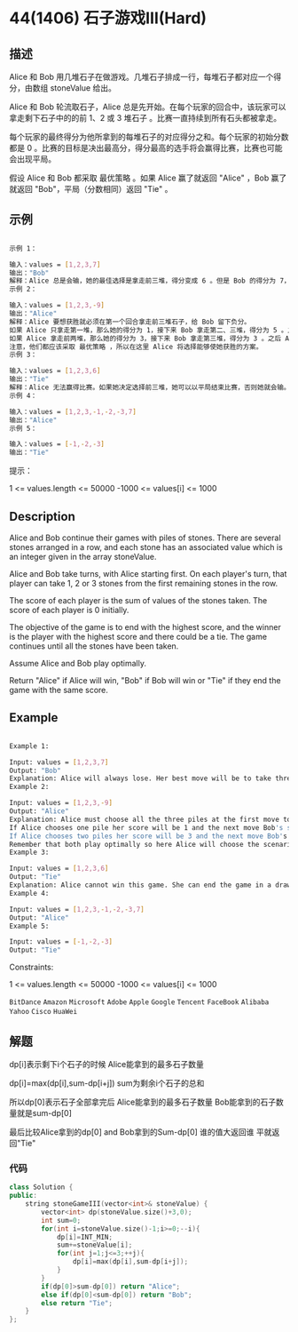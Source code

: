 # 44(1406) 石子游戏Ⅲ(Hard)

## 描述

Alice 和 Bob 用几堆石子在做游戏。几堆石子排成一行，每堆石子都对应一个得分，由数组 stoneValue 给出。

Alice 和 Bob 轮流取石子，Alice 总是先开始。在每个玩家的回合中，该玩家可以拿走剩下石子中的的前 1、2 或 3 堆石子 。比赛一直持续到所有石头都被拿走。

每个玩家的最终得分为他所拿到的每堆石子的对应得分之和。每个玩家的初始分数都是 0 。比赛的目标是决出最高分，得分最高的选手将会赢得比赛，比赛也可能会出现平局。

假设 Alice 和 Bob 都采取 最优策略 。如果 Alice 赢了就返回 "Alice" ，Bob 赢了就返回 "Bob"，平局（分数相同）返回 "Tie" 。

## 示例

```bash

示例 1：

输入：values = [1,2,3,7]
输出："Bob"
解释：Alice 总是会输，她的最佳选择是拿走前三堆，得分变成 6 。但是 Bob 的得分为 7，Bob 获胜。
示例 2：

输入：values = [1,2,3,-9]
输出："Alice"
解释：Alice 要想获胜就必须在第一个回合拿走前三堆石子，给 Bob 留下负分。
如果 Alice 只拿走第一堆，那么她的得分为 1，接下来 Bob 拿走第二、三堆，得分为 5 。之后 Alice 只能拿到分数 -9 的石子堆，输掉比赛。
如果 Alice 拿走前两堆，那么她的得分为 3，接下来 Bob 拿走第三堆，得分为 3 。之后 Alice 只能拿到分数 -9 的石子堆，同样会输掉比赛。
注意，他们都应该采取 最优策略 ，所以在这里 Alice 将选择能够使她获胜的方案。
示例 3：

输入：values = [1,2,3,6]
输出："Tie"
解释：Alice 无法赢得比赛。如果她决定选择前三堆，她可以以平局结束比赛，否则她就会输。
示例 4：

输入：values = [1,2,3,-1,-2,-3,7]
输出："Alice"
示例 5：

输入：values = [-1,-2,-3]
输出："Tie"

``` 

提示：

1 <= values.length <= 50000
-1000 <= values[i] <= 1000

## Description

Alice and Bob continue their games with piles of stones. There are several stones arranged in a row, and each stone has an associated value which is an integer given in the array stoneValue.

Alice and Bob take turns, with Alice starting first. On each player's turn, that player can take 1, 2 or 3 stones from the first remaining stones in the row.

The score of each player is the sum of values of the stones taken. The score of each player is 0 initially.

The objective of the game is to end with the highest score, and the winner is the player with the highest score and there could be a tie. The game continues until all the stones have been taken.

Assume Alice and Bob play optimally.

Return "Alice" if Alice will win, "Bob" if Bob will win or "Tie" if they end the game with the same score.

## Example

```bash

Example 1:

Input: values = [1,2,3,7]
Output: "Bob"
Explanation: Alice will always lose. Her best move will be to take three piles and the score become 6. Now the score of Bob is 7 and Bob wins.
Example 2:

Input: values = [1,2,3,-9]
Output: "Alice"
Explanation: Alice must choose all the three piles at the first move to win and leave Bob with negative score.
If Alice chooses one pile her score will be 1 and the next move Bob's score becomes 5. The next move Alice will take the pile with value = -9 and lose.
If Alice chooses two piles her score will be 3 and the next move Bob's score becomes 3. The next move Alice will take the pile with value = -9 and also lose.
Remember that both play optimally so here Alice will choose the scenario that makes her win.
Example 3:

Input: values = [1,2,3,6]
Output: "Tie"
Explanation: Alice cannot win this game. She can end the game in a draw if she decided to choose all the first three piles, otherwise she will lose.
Example 4:

Input: values = [1,2,3,-1,-2,-3,7]
Output: "Alice"
Example 5:

Input: values = [-1,-2,-3]
Output: "Tie"

```

Constraints:

1 <= values.length <= 50000
-1000 <= values[i] <= 1000

`BitDance` `Amazon` `Microsoft` `Adobe` `Apple` `Google` `Tencent` `FaceBook` `Alibaba` `Yahoo` `Cisco` `HuaWei`

## 解题

dp[i]表示剩下i个石子的时候  Alice能拿到的最多石子数量 

dp[i]=max(dp[i],sum-dp[i+j]) sum为剩余i个石子的总和

所以dp[0]表示石子全部拿完后 Alice能拿到的最多石子数量 Bob能拿到的石子数量就是sum-dp[0]

最后比较Alice拿到的dp[0] and Bob拿到的Sum-dp[0] 谁的值大返回谁 平就返回"Tie"
### 代码

```C++
class Solution {
public:
    string stoneGameIII(vector<int>& stoneValue) {
        vector<int> dp(stoneValue.size()+3,0);
        int sum=0;
        for(int i=stoneValue.size()-1;i>=0;--i){
            dp[i]=INT_MIN;
            sum+=stoneValue[i];
            for(int j=1;j<=3;++j){
                dp[i]=max(dp[i],sum-dp[i+j]);
            }
        }
        if(dp[0]>sum-dp[0]) return "Alice";
        else if(dp[0]<sum-dp[0]) return "Bob";
        else return "Tie";
    }
};
```